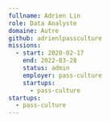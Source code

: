 ```yaml
---
fullname: Adrien Lin
role: Data Analyste
domaine: Autre
github: adrienlpassculture
missions:
  - start: 2020-02-17
    end: 2022-03-28
    status: admin
    employer: pass-culture
    startups:
      - pass-culture
startups:
  - pass-culture
---
```

